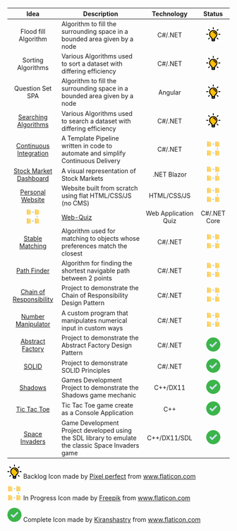 | Idea | Description | Technology | Status |
| :--: | ----------- | :--------: | :----: |
| Flood fill Algorithm | Algorithm to fill the surrounding space in a bounded area given by a node | C#/.NET | ![Backlog](https://github.com/Ashley-Gibson/Portfolio-Ideas/blob/master/idea.png) |
| Sorting Algorithms | Various Algorithms used to sort a dataset with differing efficiency | C#/.NET | ![Backlog](https://github.com/Ashley-Gibson/Portfolio-Ideas/blob/master/idea.png) |
| Question Set SPA | Algorithm to fill the surrounding space in a bounded area given by a node | Angular | ![Backlog](https://github.com/Ashley-Gibson/Portfolio-Ideas/blob/master/idea.png) |
| [Searching Algorithms](https://github.com/Ashley-Gibson/Searching-Algorithms "Searching Algorithms") | Various Algorithms used to search a dataset with differing efficiency | C#/.NET | ![Backlog](https://github.com/Ashley-Gibson/Portfolio-Ideas/blob/master/idea.png) |
| [Continuous Integration](https://github.com/Ashley-Gibson/Continuous-Integration "Continuous Integration") | A Template Pipeline written in code to automate and simplify Continuous Delivery | C#/.NET | ![In Progress](https://github.com/Ashley-Gibson/Portfolio-Ideas/blob/master/workflow.png) |
| [Stock Market Dashboard](https://github.com/Ashley-Gibson/Stock-Market-Dashboard "Stock Market Dashboard") | A visual representation of Stock Markets | .NET Blazor | ![In Progress](https://github.com/Ashley-Gibson/Portfolio-Ideas/blob/master/workflow.png) |
| [Personal Website](https://github.com/Ashley-Gibson/Personal-Website "Personal Website") | Website built from scratch using flat HTML/CSS/JS (no CMS) | HTML/CSS/JS | ![In Progress](https://github.com/Ashley-Gibson/Portfolio-Ideas/blob/master/workflow.png) |
| ![In Progress](https://github.com/Ashley-Gibson/Portfolio-Ideas/blob/master/workflow.png) | [Web-Quiz](https://github.com/Ashley-Gibson/Web-Quiz "Web Quiz") | Web Application Quiz | C#/.NET Core |
| [Stable Matching](https://github.com/Ashley-Gibson/Stable-Matching "Stable Matching") | Algorithm used for matching to objects whose preferences match the closest | C#/.NET | ![In Progress](https://github.com/Ashley-Gibson/Portfolio-Ideas/blob/master/workflow.png) |
| [Path Finder](https://github.com/Ashley-Gibson/Path-Finder "Path Finder") | Algorithm for finding the shortest navigable path between 2 points | C#/.NET | ![In Progress](https://github.com/Ashley-Gibson/Portfolio-Ideas/blob/master/workflow.png) |
| [Chain of Responsibility](https://github.com/Ashley-Gibson/Chain-Of-Responsibility "Chain of Responsibility") | Project to demonstrate the Chain of Responsibility Design Pattern | C#/.NET | ![In Progress](https://github.com/Ashley-Gibson/Portfolio-Ideas/blob/master/workflow.png) |
| [Number Manipulator](https://github.com/Ashley-Gibson/Number-Manipulator "Number Manipulator") | A custom program that manipulates numerical input in custom ways | C#/.NET | ![In Progress](https://github.com/Ashley-Gibson/Portfolio-Ideas/blob/master/workflow.png) |
| [Abstract Factory](https://github.com/Ashley-Gibson/Abstract-Factory "Abstract Factory") | Project to demonstrate the Abstract Factory Design Pattern | C#/.NET | ![Complete](https://github.com/Ashley-Gibson/Portfolio-Ideas/blob/master/tick.png) |
| [SOLID](https://github.com/Ashley-Gibson/SOLID "SOLID") | Project to demonstrate SOLID Principles | C#/.NET | ![Complete](https://github.com/Ashley-Gibson/Portfolio-Ideas/blob/master/tick.png) |
| [Shadows](https://github.com/Ashley-Gibson/Shadows "Shadows") | Games Development Project to demonstrate the Shadows game mechanic | C++/DX11 | ![Complete](https://github.com/Ashley-Gibson/Portfolio-Ideas/blob/master/tick.png) |
| [Tic Tac Toe](https://github.com/Ashley-Gibson/Tic-Tac-Toe "Tic Tac Toe") | Tic Tac Toe game create as a Console Application | C++ | ![Complete](https://github.com/Ashley-Gibson/Portfolio-Ideas/blob/master/tick.png) |
| [Space Invaders](https://github.com/Ashley-Gibson/Space-Invaders "Space Invaders") | Game Development Project developed using the SDL library to emulate the classic Space Invaders game | C++/DX11/SDL | ![Complete](https://github.com/Ashley-Gibson/Portfolio-Ideas/blob/master/tick.png) |  |

![Backlog](https://github.com/Ashley-Gibson/Portfolio-Ideas/blob/master/idea.png) Backlog Icon made by <a href="https://www.flaticon.com/authors/pixel-perfect" title="Pixel perfect">Pixel perfect</a> from <a href="https://www.flaticon.com/" title="Flaticon">www.flaticon.com</a>

![In Progress](https://github.com/Ashley-Gibson/Portfolio-Ideas/blob/master/workflow.png) In Progress Icon made by <a href="https://www.flaticon.com/authors/freepik" title="Freepik">Freepik</a> from <a href="https://www.flaticon.com/" title="Flaticon">www.flaticon.com</a>

![Complete](https://github.com/Ashley-Gibson/Portfolio-Ideas/blob/master/tick.png) Complete Icon made by <a href="https://www.flaticon.com/authors/kiranshastry" title="Kiranshastry">Kiranshastry</a> from <a href="https://www.flaticon.com/" title="Flaticon">www.flaticon.com</a>
